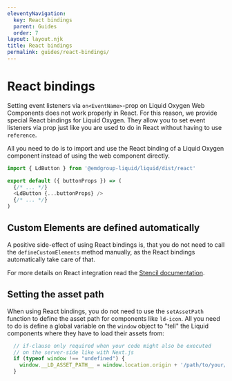 ```yaml
---
eleventyNavigation:
  key: React bindings
  parent: Guides
  order: 7
layout: layout.njk
title: React bindings
permalink: guides/react-bindings/
---
```



# React bindings

Setting event listeners via `on<EventName>`-prop on Liquid Oxygen Web Components does not work properly in React. For this reason, we provide special React bindings for Liquid Oxygen. They allow you to set event listeners via prop just like you are used to do in React without having to use `reference`.

All you need to do is to import and use the React binding of a Liquid Oxygen component instead of using the web component directly.

```js
import { LdButton } from '@emdgroup-liquid/liquid/dist/react'

export default ({ buttonProps }) => (
  {/* ... */}
  <LdButton {...buttonProps} />
  {/* ... */}
)
```

## Custom Elements are defined automatically

A positive side-effect of using React bindings is, that you do not need to call the `defineCustomElements` method manually, as the React bindings automatically take care of that.

For more details on React integration read the [Stencil documentation](https://stenciljs.com/docs/react).

## Setting the asset path

When using React bindings, you do not need to use the `setAssetPath` function to define the asset path for components like `ld-icon`. All you need to do is define a global variable on the `window` object to "tell" the Liquid components where they have to load their assets from:

```js
  // if-clause only required when your code might also be executed
  // on the server-side like with Next.js
  if (typeof window !== "undefined") {
    window.__LD_ASSET_PATH__ = window.location.origin + '/path/to/your/assets/';
  }
```

<docs-page-nav prev-href="guides/form-validation/" next-title="Tailwind CSS integration" next-href="guides/tailwindcss-integration/"></docs-page-nav>
